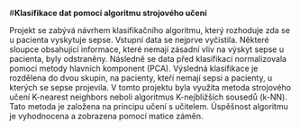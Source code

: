 #**Klasifikace dat pomocí algoritmu strojového učení**

Projekt se zabývá návrhem klasifikačního algoritmu, který rozhoduje zda se u pacienta vyskytuje sepse. Vstupní data se nejprve vyčistila. Některé sloupce obsahující informace, které nemají zásadní vliv na výskyt sepse u pacienta, byly odstraněny. Následně se data před klasifikací normalizovala pomocí metody hlavních komponent (PCA). Výsledná klasifikace je rozdělena do dvou skupin, na pacienty, kteří nemají sepsi a pacienty, u kterých se sepse projevila. V tomto projektu byla využita metoda strojového učení K-nearest neighbors neboli algoritmus K-nejbližších sousedů (k-NN). Tato metoda je založena na principu učení s učitelem. Úspěšnost algoritmu je vyhodnocena a zobrazena pomocí matice záměn.
